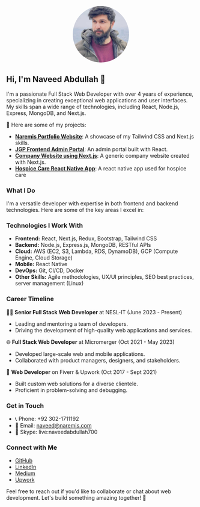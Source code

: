 <!-- Banner Image -->
<p align="center">
  <img src="photo.jpg" alt="Naveed Abdullah - Full Stack Web Developer"  width="150" height="150" style="border-radius: 50%;">
</p>

<!-- Introduction -->
## Hi, I'm Naveed Abdullah 👋

I'm a passionate Full Stack Web Developer with over 4 years of experience, specializing in creating exceptional web applications and user interfaces. My skills span a wide range of technologies, including React, Node.js, Express, MongoDB, and Next.js.

🚀 Here are some of my projects:

- [**Naremis Portfolio Website**](https://github.com/naveed-niazi/naremis): A showcase of my Tailwind CSS and Next.js skills.
- [**JGP Frontend Admin Portal**](https://github.com/naveed-niazi/jgp-frontend-admin): An admin portal built with React.
- [**Company Website using Next.js**](https://github.com/naveed-niazi/company-website-next): A generic company website created with Next.js.
- [**Hospice Care React Native App**](https://github.com/naveed-niazi/hospice-care-mobile-app): A react native app used for hospice care
  
### What I Do

I'm a versatile developer with expertise in both frontend and backend technologies. Here are some of the key areas I excel in:

### Technologies I Work With

- **Frontend:** React, Next.js, Redux, Bootstrap, Tailwind CSS
- **Backend:** Node.js, Express.js, MongoDB, RESTful APIs
- **Cloud:** AWS (EC2, S3, Lambda, RDS, DynamoDB), GCP (Compute Engine, Cloud Storage)
- **Mobile:** React Native
- **DevOps:** Git, CI/CD, Docker
- **Other Skills:** Agile methodologies, UX/UI principles, SEO best practices, server management (Linux)

### Career Timeline

👨‍💼 **Senior Full Stack Web Developer** at NESL-IT (June 2023 - Present)
- Leading and mentoring a team of developers.
- Driving the development of high-quality web applications and services.

🌐 **Full Stack Web Developer** at Micromerger (Oct 2021 - May 2023)
- Developed large-scale web and mobile applications.
- Collaborated with product managers, designers, and stakeholders.

💼 **Web Developer** on Fiverr & Upwork (Oct 2017 - Sept 2021)
- Built custom web solutions for a diverse clientele.
- Proficient in problem-solving and debugging.

### Get in Touch

- 📞 Phone: +92 302-1711192
- 📧 Email: naveed@naremis.com
- 💬 Skype: live:naveedabdullah700

### Connect with Me

- [GitHub](https://github.com/naveed-niazi)
- [LinkedIn](https://www.linkedin.com/in/naveedniazi)
- [Medium](https://medium.com/@naveedniazi)
- [Upwork](https://www.upwork.com/freelancers/~01a5e6ab918567d37d)

Feel free to reach out if you'd like to collaborate or chat about web development. Let's build something amazing together! 🌟
